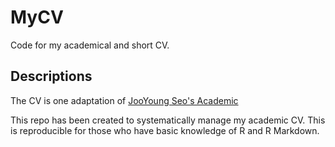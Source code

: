 # MyCV

Code for my academical and short CV.

## Descriptions

The CV is one adaptation of [JooYoung Seo's Academic](https://github.com/jooyoungseo/jy_CV)

This repo has been created to systematically manage my academic CV. This is reproducible for those who have basic knowledge of R and R Markdown.


